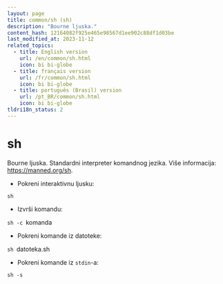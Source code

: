 ```yaml
---
layout: page
title: common/sh (sh)
description: "Bourne ljuska."
content_hash: 12164082f925e465e98567d1ee902c88df1d03be
last_modified_at: 2023-11-12
related_topics:
  - title: English version
    url: /en/common/sh.html
    icon: bi bi-globe
  - title: français version
    url: /fr/common/sh.html
    icon: bi bi-globe
  - title: português (Brasil) version
    url: /pt_BR/common/sh.html
    icon: bi bi-globe
tldri18n_status: 2
---
```

# sh

Bourne ljuska.
Standardni interpreter komandnog jezika.
Više informacija: <https://manned.org/sh>.

- Pokreni interaktivnu ljusku:

`sh`

- Izvrši komandu:

`sh -c `<span class="tldr-var badge badge-pill bg-dark-lm bg-white-dm text-white-lm text-dark-dm font-weight-bold">komanda</span>

- Pokreni komande iz datoteke:

`sh `<span class="tldr-var badge badge-pill bg-dark-lm bg-white-dm text-white-lm text-dark-dm font-weight-bold">datoteka.sh</span>

- Pokreni komande iz `stdin`-a:

`sh -s`

